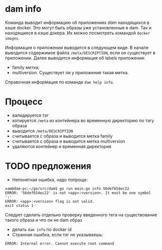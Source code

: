 # dam info

Команда выводит информацию об приложениях _dam_ находящихся в кэше docker.
Это могут быть образы уже установленные в dam. Так и находящиеся в кэше докера.
Их можно посмотреть командой `docker images`.

Информация о приложении выводится в следующем виде.
В начале выводится содержимое файла `/meta/DESCRIPTION`, если он существует в приложении.
Далее выводится информация об labels приложения:
- family метка;
- multiversion. Существует ли у приложения такая метка.

Справочная информация по команде `dam help info`.

# Процесс
- валидируется тэг
- копируется `/meta` из контейнера во временную директорию по тэгу образа
- выводится `/meta/DESCRIPTION`
- считывается с образа и выводится метка family
- считывается с образа и выводится метка multiversion
- удаляются контейнер и временная директория

# TODO предложения 
- Непонятная ошибка, надо попроще:
```
xam@dam-pc:~/go/src/dam$ go run main.go info 56def654ec22
ERROR: '56def654ec22' is not <app>:<version>. It must be one symbol ':'
ERROR: <app>:<version> flag is not valid.
exit status 1
```
Следует сделать отдельно проверку введенного тега на существование такого образа и что он не dam образ
- делать `dam info` по docker id
- Странная ошибка, если тэг не указываешь:
```
ERROR: Internal error. Cannot execute root command
```
